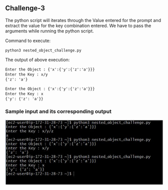 ## Challenge-3

The python script will iterates through the Value entered for the prompt and extract the value for the key combination entered. We have to pass the arguments while running the python script.

Command to execute:

````
python3 nested_object_challenge.py
````

The output of above execution:
````
Enter the Object : {'x':{'y':{'z':'a'}}}
Enter the Key : x/y
{'z': 'a'}
````
````
Enter the Object : {'x':{'y':{'z':'a'}}}
Enter the Key : x
{'y': {'z': 'a'}}
````

### Sample input and its corresponding output 

![alt text](https://github.com/gdb-gopa/challenge/blob/main/Challenge-3_nestedDict/Output.JPG)
